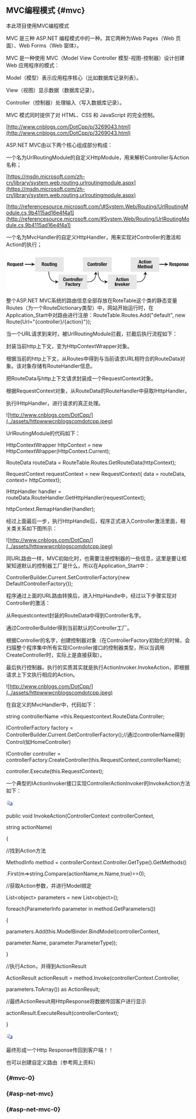 ## MVC编程模式 {#mvc}

本此项目使用MVC编程模式

MVC 是三种 ASP.NET 编程模式中的一种。其它两种为Web Pages（Web 页面）、Web Forms（Web 窗体）。

MVC 是一种使用 MVC（Model View Controller 模型-视图-控制器）设计创建 Web 应用程序的模式：

Model（模型）表示应用程序核心（比如数据库记录列表）。

View（视图）显示数据（数据库记录）。

Controller（控制器）处理输入（写入数据库记录）。

MVC 模式同时提供了对 HTML、CSS 和 JavaScript 的完全控制。

[http://www.cnblogs.com/DotCpp/p/3269043.html](http://www.cnblogs.com/DotCpp/p/3269043.html)

ASP.NET MVC由以下两个核心组成部分构成：

一个名为UrlRoutingModule的自定义HttpModule，用来解析Controller与Action名称；

[https://msdn.microsoft.com/zh-cn/library/system.web.routing.urlroutingmodule.aspx](https://msdn.microsoft.com/zh-cn/library/system.web.routing.urlroutingmodule.aspx)

[http://referencesource.microsoft.com/\#System.Web/Routing/UrlRoutingModule.cs,9b4115ad16e4f4a1](http://referencesource.microsoft.com/#System.Web/Routing/UrlRoutingModule.cs,9b4115ad16e4f4a1)

一个名为MvcHandler的自定义HttpHandler，用来实现对Controller的激活和Action的执行；

![ASP.NET MVC源代码探究之\(一\)分析UrlRoutingModule类 - 昨日档案 - 昨日档案](../assets/aspnet_mvcyuan_dai_ma_tan_jiu_4e4b28_4e0029_fen_xi_urlroutingmod.jpeg)

整个ASP.NET MVC系统的路由信息全部存放在RoteTable这个类的静态变量Routes（为一个RouteDictionary类型）中，网站开始运行时，在Application\_Start中对路由进行注册：RouteTable.Routes.Add\("default", new Route{Url="{controller}/{action}"}\);

当一个URL请求到来时，被UrlRoutingModule拦截，拦截后执行流程如下：

封装当前http上下文，变为HttpContextWrapper对象。

根据当前的http上下文，从Routes中得到与当前请求URL相符合的RouteData对象。该对象存储有RouteHandler信息。

把RouteData与http上下文请求封装成一个RequestContext对象。

根据RequestContext对象，从RouteData的RouteHandler中获取IHttpHandler。

执行IHttpHandler，进行请求的真正处理。

![http://www.cnblogs.com/DotCpp/](../assets/httpwwwcnblogscomdotcpp.jpeg)

UrlRoutingModule的代码如下：

HttpContextWrapper httpContext = new HttpContextWrapper\(HttpContext.Current\);

RouteData routeData = RouteTable.Routes.GetRouteData\(httpContext\);

RequestContext requestContext = new RequestContext{ data = routeData, context= httpContext};

IHttpHandler handler = routeData.RouteHandler.GetHttpHandler\(requestContext\);

httpContext.RemapHandler\(handler\);

经过上面最后一步，执行HttpHandle后，程序正式进入Controller激活里面，相关类关系如下图所示：

![http://www.cnblogs.com/DotCpp/](../assets/httpwwwcnblogscomdotcpp.jpeg)

同URL路由一样，MVC初始化时，也需要注册控制器的一些信息，这里是要让框架知道默认的控制器工厂是什么，所以在Application\_Start中：

ControllerBuilder.Current.SetControllerFactory\(new DefaultControllerFactory\(\)\);

程序通过上面的URL路由转换后，进入HttpHandle中，经过以下步骤实现对Controller的激活：

从Requestcontext封装的RouteData中得到Controller名字。

通过ControllerBuilder得到当前默认的Controller工厂。

根据Controller的名字，创建控制器对象（在ControllerFactory初始化的时候，会扫描整个程序集中所有实现IController接口的控制器类型，所以当调用CreateController时，实际上是直接获取）。

最后执行控制器。执行的实质其实就是执行ActionInvoker.InvokeAction，即根据请求上下文执行相应的Action。

![http://www.cnblogs.com/DotCpp/](../assets/httpwwwcnblogscomdotcpp.jpeg)

在自定义的MvcHandler中，代码如下：

string controllerName =this.Requestcontext.RouteData.Controller;

IControllerFactory factory = ControllerBuilder.Current.GetControllerFactory\(\);//通过controllerName得到Control\(如HomeController\)

IController controller = controllerFactory.CreateController\(this.RequestContext,controllerName\);

controller.Execute\(this.RequestContext\);

一个典型的IActionInvoker接口实现ControllerActionInvoker的InvokeAction方法如下：

![复制代码](../assets/fu_zhi_dai_ma.gif)

public void InvokeAction\(ControllerContext controllerContext,

string actionName\)

{

//找到Action方法

MethodInfo method = controllerContext.Controller.GetType\(\).GetMethods\(\)

.First\(m=&gt;string.Compare\(actionName,m.Name,true\)==0\);

//获取Action参数，并进行Model绑定

List&lt;object&gt; parameters = new List&lt;object&gt;\(\);

foreach\(ParameterInfo parameter in method.GetParameters\(\)\)

{

parameters.Add\(this.ModelBinder.BindModel\(controllerContext,

parameter.Name, parameter.ParameterType\)\);

}

//执行Action，并得到ActionResult

ActionResult actionResult = method.Invoke\(controllerContext.Controller,

parameters.ToArray\(\)\) as ActionResult;

//最终ActionResult用HttpResponse将数据传回客户进行显示

actionResult.ExecuteResult\(controllerContext\);

}

![复制代码](../assets/fu_zhi_dai_ma.gif)

最终形成一个Http Response传回到客户端！！

也可以创建自定义路由（参考网上资料）

###  {#mvc-0}

###  {#asp-net-mvc}

###  {#asp-net-mvc-0}



